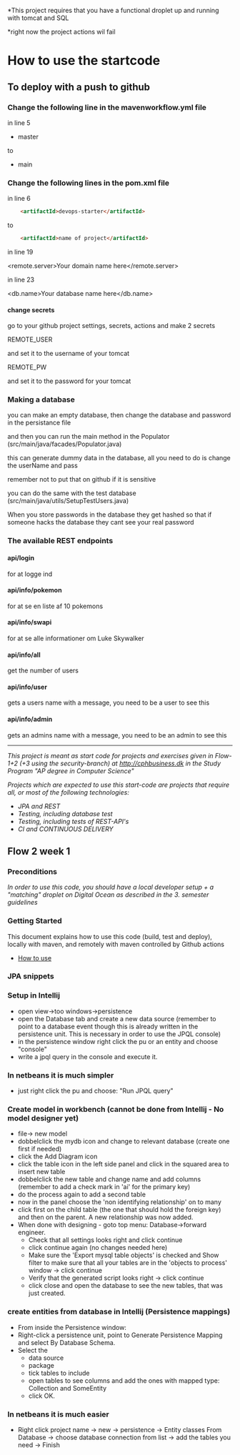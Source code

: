 *This project requires that you have a functional droplet up and running with tomcat and SQL

*right now the project actions wil fail

# How to use the startcode

## To deploy with a push to github

### Change the following line in the mavenworkflow.yml file

in line 5

- master

to 

- main

### Change the following lines in the pom.xml file

in line 6 

```html
    <artifactId>devops-starter</artifactId>
```
to 

```html
    <artifactId>name of project</artifactId>
```
in line 19


<remote.server>Your domain name here</remote.server>


in line 23

<db.name>Your database name here</db.name>

#### change secrets

go to your github project settings, secrets, actions and make 2 secrets

REMOTE_USER

and set it to the username of your tomcat

REMOTE_PW

and set it to the password for your tomcat

### Making a database

you can make an empty database, then change the database and password in the persistance file

and then you can run the main method in the Populator (src/main/java/facades/Populator.java)

this can generate dummy data in the database, all you need to do is change the userName and pass

remember not to put that on github if it is sensitive

you can do the same with the test database (src/main/java/utils/SetupTestUsers.java)

When you store passwords in the database they get hashed so that if someone hacks the database they cant see your real password

### The available REST endpoints

#### api/login

for at logge ind

#### api/info/pokemon

for at se en liste af 10 pokemons

#### api/info/swapi

for at se alle informationer om Luke Skywalker

#### api/info/all

get the number of users

#### api/info/user

gets a users name with a message, you need to be a user to see this 

#### api/info/admin

gets an admins name with a message, you need to be an admin to see this




------------------------------------------------------------------------------------------------------------------------
*This project is meant as start code for projects and exercises given in Flow-1+2 (+3 using the security-branch) at http://cphbusiness.dk in the Study Program "AP degree in Computer Science"*

*Projects which are expected to use this start-code are projects that require all, or most of the following technologies:*
 - *JPA and REST*
- *Testing, including database test*
- *Testing, including tests of REST-API's*
- *CI and CONTINUOUS DELIVERY*

## Flow 2 week 1

### Preconditions
*In order to use this code, you should have a local developer setup + a "matching" droplet on Digital Ocean as described in the 3. semester guidelines* 

### Getting Started

This document explains how to use this code (build, test and deploy), locally with maven, and remotely with maven controlled by Github actions
 - [How to use](https://docs.google.com/document/d/1rymrRWF3VVR7ujo3k3sSGD_27q73meGeiMYtmUtYt6c/edit?usp=sharing)

### JPA snippets

### Setup in Intellij
- open view->too windows->persistence
- open the Database tab and create a new data source (remember to point to a database event though this is already written in the persistence unit. This is necessary in order to use the JPQL console)
- in the persistence window right click the pu or an entity and choose "console"
- write a jpql query in the console and execute it.
### In netbeans it is much simpler
- just right click the pu and choose: "Run JPQL query"

### Create model in workbench (cannot be done from Intellij - No model designer yet)
- file-> new model
- dobbelclick the mydb icon and change to relevant database (create one first if needed)
- click the Add Diagram icon
- click the table icon in the left side panel and click in the squared area to insert new table
- dobbelclick the new table and change name and add columns (remember to add a check mark in 'ai' for the primary key)
- do the process again to add a second table
- now in the panel choose the 'non identifying relationship' on to many
- click first on the child table (the one that should hold the foreign key) and then on the parent. A new relationship was now added.
- When done with designing - goto top menu: Database->forward engineer.
  - Check that all settings looks right and click continue
  - click continue again (no changes needed here)
  - Make sure the 'Export mysql table objects' is checked and Show filter to make sure that all your tables are in the 'objects to process' window -> click continue
  - Verify that the generated script looks right -> click continue
  - click close and open the database to see the new tables, that was just created.

### create entities from database in Intellij (Persistence mappings)
- From inside the Persistence window:
- Right-click a persistence unit, point to Generate Persistence Mapping and select By Database Schema.
- Select the 
  - data source 
  - package
  - tick tables to include
  - open tables to see columns and add the ones with mapped type: Collection<SomeEntity> and SomeEntity
  - click OK.

### In netbeans it is much easier
- Right click project name -> new -> persistence -> Entity classes From Database -> choose database connection from list -> add the tables you need -> Finish



